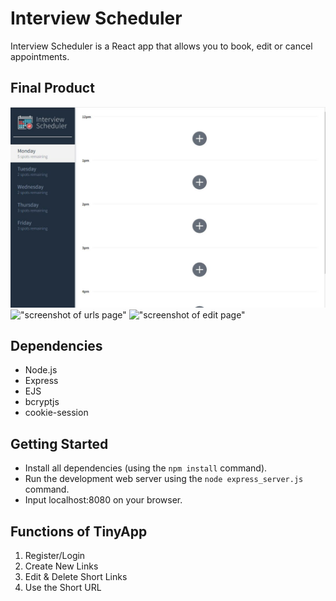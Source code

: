 # Interview Scheduler

Interview Scheduler is a React app that allows you to book, edit or cancel appointments.  

## Final Product

!["screenshot of first page"](docs/firstpage.JPG)
!["screenshot of urls page"](docs/urls.JPG)
!["screenshot of edit page"](docs/edit.JPG)


## Dependencies

- Node.js
- Express
- EJS
- bcryptjs
- cookie-session

## Getting Started

- Install all dependencies (using the `npm install` command).
- Run the development web server using the `node express_server.js` command.
- Input localhost:8080 on your browser.

## Functions of TinyApp

1. Register/Login
2. Create New Links
3. Edit & Delete Short Links
4. Use the Short URL